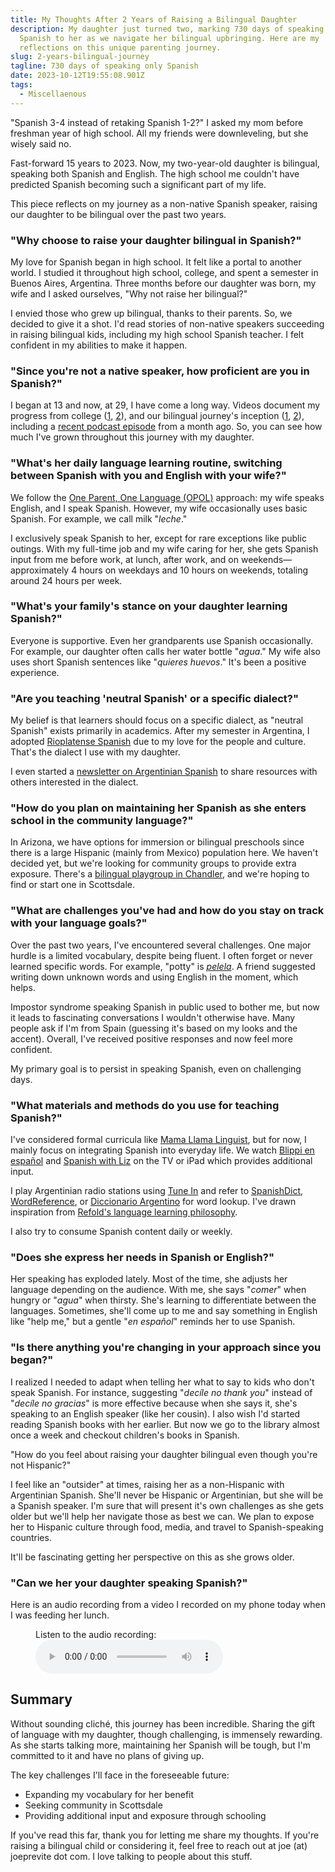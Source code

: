 ```yaml
---
title: My Thoughts After 2 Years of Raising a Bilingual Daughter
description: My daughter just turned two, marking 730 days of speaking only
  Spanish to her as we navigate her bilingual upbringing. Here are my
  reflections on this unique parenting journey.
slug: 2-years-bilingual-journey
tagline: 730 days of speaking only Spanish
date: 2023-10-12T19:55:08.901Z
tags:
  - Miscellaenous
---
```

"Spanish 3-4 instead of retaking Spanish 1-2?" I asked my mom before freshman year of high school. All my friends were downleveling, but she wisely said no.

Fast-forward 15 years to 2023. Now, my two-year-old daughter is bilingual, speaking both Spanish and English. The high school me couldn't have predicted Spanish becoming such a significant part of my life.

This piece reflects on my journey as a non-native Spanish speaker, raising our daughter to be bilingual over the past two years.

### "Why choose to raise your daughter bilingual in Spanish?"

My love for Spanish began in high school. It felt like a portal to another world. I studied it throughout high school, college, and spent a semester in Buenos Aires, Argentina. Three months before our daughter was born, my wife and I asked ourselves, "Why not raise her bilingual?"

I envied those who grew up bilingual, thanks to their parents. So, we decided to give it a shot. I'd read stories of non-native speakers succeeding in raising bilingual kids, including my high school Spanish teacher. I felt confident in my abilities to make it happen.

### "Since you're not a native speaker, how proficient are you in Spanish?"

I began at 13 and now, at 29, I have come a long way. Videos document my progress from college ([1](https://www.youtube.com/watch?v=CNYiEhIhC78), [2](https://www.youtube.com/watch?v=dWeH9KaMy3o)), and our bilingual journey's inception ([1](https://www.youtube.com/watch?v=bUnfzHI0KV8), [2](https://www.youtube.com/watch?v=LyEZTVsru6U)), including a [recent podcast episode](https://www.freecodecamp.org/espanol/news/joe-previte-ingeniero-de-software-autodidacta-apasionado-de-la-linguistica-y-de-ayudar-a-otros-a-aprender/) from a month ago. So, you can see how much I've grown throughout this journey with my daughter.

### "What's her daily language learning routine, switching between Spanish with you and English with your wife?"

We follow the [One Parent, One Language (OPOL)](https://smartparentingpod.com/one-parent-one-language-opol-method-is-it-effective-for-bilingualism/) approach: my wife speaks English, and I speak Spanish. However, my wife occasionally uses basic Spanish. For example, we call milk "*leche*."

I exclusively speak Spanish to her, except for rare exceptions like public outings. With my full-time job and my wife caring for her, she gets Spanish input from me before work, at lunch, after work, and on weekends—approximately 4 hours on weekdays and 10 hours on weekends, totaling around 24 hours per week.

### "What's your family's stance on your daughter learning Spanish?"

Everyone is supportive. Even her grandparents use Spanish occasionally. For example, our daughter often calls her water bottle "*agua*." My wife also uses short Spanish sentences like "*quieres huevos*." It's been a positive experience.

### "Are you teaching 'neutral Spanish' or a specific dialect?"

My belief is that learners should focus on a specific dialect, as "neutral Spanish" exists primarily in academics. After my semester in Argentina, I adopted [Rioplatense Spanish](https://en.wikipedia.org/wiki/Rioplatense_Spanish) due to my love for the people and culture. That's the dialect I use with my daughter.

I even started a [newsletter on Argentinian Spanish](https://speakargentinianspanish.com/) to share resources with others interested in the dialect.

### "How do you plan on maintaining her Spanish as she enters school in the community language?"

In Arizona, we have options for immersion or bilingual preschools since there is a large Hispanic (mainly from Mexico) population here. We haven't decided yet, but we're looking for community groups to provide extra exposure. There's a [bilingual playgroup in Chandler](https://bilinguitos.com/grupoplay/), and we're hoping to find or start one in Scottsdale.

### "What are challenges you've had and how do you stay on track with your language goals?"

Over the past two years, I've encountered several challenges. One major hurdle is a limited vocabulary, despite being fluent. I often forget or never learned specific words. For example, "potty" is [*pelela*](https://www.diccionarioargentino.com/term/Pelela). A friend suggested writing down unknown words and using English in the moment, which helps.

Impostor syndrome speaking Spanish in public used to bother me, but now it leads to fascinating conversations I wouldn't otherwise have. Many people ask if I'm from Spain (guessing it's based on my looks and the accent). Overall, I've received positive responses and now feel more confident.

My primary goal is to persist in speaking Spanish, even on challenging days.

### "What materials and methods do you use for teaching Spanish?"

I've considered formal curricula like [Mama Llama Linguist](https://mamallamalinguist.com/), but for now, I mainly focus on integrating Spanish into everyday life. We watch [Blippi en español](https://www.youtube.com/channel/UC4YImPQT-_0kCh5joATwyhw) and [Spanish with Liz](https://www.youtube.com/@SpanishwithLiz) on the TV or iPad which provides additional input.

I play Argentinian radio stations using [Tune In](https://tunein.com/) and refer to [SpanishDict](https://spanishdict.com/), [WordReference](https://www.wordreference.com/), or [Diccionario Argentino](https://www.diccionarioargentino.com/) for word lookup. I've drawn inspiration from [Refold's language learning philosophy](https://refold.la/simplified).

I also try to consume Spanish content daily or weekly.

### "Does she express her needs in Spanish or English?"

Her speaking has exploded lately. Most of the time, she adjusts her language depending on the audience. With me, she says "*comer*" when hungry or "*agua*" when thirsty. She's learning to differentiate between the languages. Sometimes, she'll come up to me and say something in English like "help me," but a gentle "*en español*" reminds her to use Spanish.

### "Is there anything you're changing in your approach since you began?"

I realized I needed to adapt when telling her what to say to kids who don't speak Spanish. For instance, suggesting "*decíle no thank you*" instead of "*decíle no gracias*" is more effective because when she says it, she's speaking to an English speaker (like her cousin). I also wish I'd started reading Spanish books with her earlier. But now we go to the library almost once a week and checkout children's books in Spanish.

"How do you feel about raising your daughter bilingual even though you're not Hispanic?"

I feel like an "outsider" at times, raising her as a non-Hispanic with Argentinian Spanish. She'll never be Hispanic or Argentinian, but she will be a Spanish speaker. I'm sure that will present it's own challenges as she gets older but we'll help her navigate those as best we can. We plan to expose her to Hispanic culture through food, media, and travel to Spanish-speaking countries.

It'll be fascinating getting her perspective on this as she grows older.

### "Can we her your daughter speaking Spanish?"

Here is an audio recording from a video I recorded on my phone today when I was feeding her lunch.

<figure>
    <figcaption>Listen to the audio recording:</figcaption>
    <audio
        controls
        src="/assets/oct-12-23.mp3">
            Your browser does not support the
            <code>audio</code> element.
    </audio>
</figure>


## Summary

Without sounding cliché, this journey has been incredible. Sharing the gift of language with my daughter, though challenging, is immensely rewarding. As she starts talking more, maintaining her Spanish will be tough, but I'm committed to it and have no plans of giving up.

The key challenges I'll face in the foreseeable future: 

* Expanding my vocabulary for her benefit
* Seeking community in Scottsdale
* Providing additional input and exposure through schooling

If you've read this far, thank you for letting me share my thoughts. If you're raising a bilingual child or considering it, feel free to reach out at joe (at) joeprevite dot com. I love talking to people about this stuff.